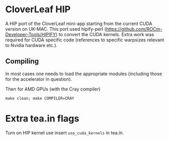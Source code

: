 # CloverLeaf HIP

A HIP port of the CloverLeaf mini-app starting from the current CUDA version on UK-MAC. This port used hipify-perl (https://github.com/ROCm-Developer-Tools/HIPIFY) to convert the CUDA kernels. Extra work was required for CUDA specific code (references to specific warpsizes relevant to Nvidia hardware etc.).

## Compiling

In most cases one needs to load the appropriate modules (including those for the accelerator in question).

Then for AMD GPUs (with the Cray compiler)

```
make clean; make COMPILER=CRAY
```

# Extra tea.in flags

Turn on HIP kernel use insert `use_cuda_kernels` in tea.in.
